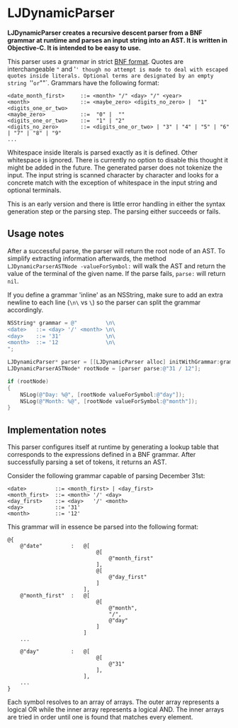 # LJDynamicParser

**LJDynamicParser creates a recursive descent parser from a BNF grammar at runtime and parses an input string into an AST. It is written in Objective-C. It is intended to be easy to use.**

This parser uses a grammar in strict [BNF format](http://en.wikipedia.org/wiki/Backus%E2%80%93Naur_Form). Quotes are interchangeable `"` and '`' though no attempt is made to deal with escaped quotes inside literals. Optional terms are designated by an empty string `''` or `""`. Grammars have the following format:

```
<date_month_first>     ::= <month> "/" <day> "/" <year>
<month>                ::= <maybe_zero> <digits_no_zero> |  "1" <digits_one_or_two>
<maybe_zero>           ::=  "0" |  ""
<digits_one_or_two>    ::=  "1" | "2"
<digits_no_zero>       ::= <digits_one_or_two> | "3" | "4" | "5" | "6" | "7" | "8" | "9"
...
```

Whitespace inside literals is parsed exactly as it is defined. Other whitespace is ignored. There is currently no option to disable this thought it might be added in the future. The generated parser does not tokenize the input. The input string is scanned character by character and looks for a concrete match with the exception of whitespace in the input string and optional terminals.

This is an early version and there is little error handling in either the syntax generation step or the parsing step. The parsing either succeeds or fails.

## Usage notes

After a successful parse, the parser will return the root node of an AST. To simplify extracting information afterwards, the method `LJDynamicParserASTNode -valueForSymbol:` will walk the AST and return the value of the terminal of the given name. If the parse fails, `parse:` will return `nil`.

If you define a grammar 'inline' as an NSString, make sure to add an extra newline to each line (`\n\` vs `\`) so the parser can split the grammar accordingly.

```objective-c
NSString* grammar = @"         \n\
<date>   ::= <day> '/' <month> \n\
<day>    ::= '31'              \n\
<month>  ::= '12               \n\
";

LJDynamicParser* parser = [[LJDynamicParser alloc] initWithGrammar:grammar];
LJDynamicParserASTNode* rootNode = [parser parse:@"31 / 12"];

if (rootNode)
{
    NSLog(@"Day: %@", [rootNode valueForSymbol:@"day"]);
    NSLog(@"Month: %@", [rootNode valueForSymbol:@"month"]);
}
```

## Implementation notes

This parser configures itself at runtime by generating a lookup table that corresponds to the expressions defined in a BNF grammar. After successfully parsing a set of tokens, it returns an AST.

Consider the following grammar capable of parsing December 31st:

```
<date>         ::= <month_first> | <day_first>
<month_first>  ::= <month> '/' <day>
<day_first>    ::= <day>   '/' <month>
<day>          ::= '31'
<month>        ::= '12'
```

This grammar will in essence be parsed into the following format:

```
@{
    @"date"         :   @[
                            @[ 
                                @"month_first" 
                            ],
                            @[ 
                                @"day_first" 
                            ]
                        ],
    @"month_first"  :   @[
                            @[ 
                                @"month", 
                                "/", 
                                @"day" 
                            ]
                        ]
    ...

    @"day"          :   @[
                            @[
                                @"31"
                            ],
                        ],
    ...
}
```

Each symbol resolves to an array of arrays. The outer array represents a logical OR while the inner array represents a logical AND. The inner arrays are tried in order until one is found that matches every element.
